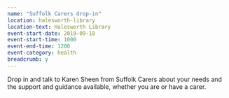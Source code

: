 ```yaml
---
name: "Suffolk Carers drop-in"
location: halesworth-library
location-text: Halesworth Library
event-start-date: 2019-09-18
event-start-time: 1000
event-end-time: 1200
event-category: health
breadcrumb: y
---
```


Drop in and talk to Karen Sheen from Suffolk Carers about your needs and the support and guidance available, whether you are or have a carer.

